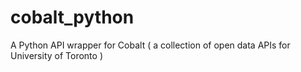 # cobalt_python
A Python API wrapper for Cobalt ( a collection of open data APIs for University of Toronto )
